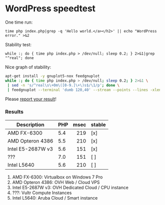 # WordPress speedtest

One time run:

`time php index.php|grep -q 'Hello world.</a></h2>' || echo "WordPress error." >&2`

Stability test:

`while :; do { time php index.php > /dev/null; sleep 0.2; } 2>&1|grep "^real"; done`

Nice graph of stability:

```bash
apt-get install -y gnuplot5-nox feedgnuplot
while :; do { time php index.php > /dev/null; sleep 0.2; } 2>&1 \
 | sed -n 's/^real\s\+0m\([0-9.]\+\)s$/\1/p'; done \
 | feedgnuplot --terminal 'dumb 120,40' --stream --points --lines -xlen 30 --set "xtics 10"
```

Please [report your result](https://github.com/szepeviktor/wordpress-speedtest/issues/new)!

### Results

| Description       | PHP | msec   | stable |
| ----------------- | --- | ------:| ------ |
| AMD FX-6300       | 5.4 |    219 | [x]    |
| AMD Opteron 4386  | 5.5 |    210 | [x]    |
| Intel E5-2687W v3 | 5.6 |    151 | [x]    |
| ???               | 7.0 |    151 | [ ]    |
| Intel L5640       | 5.6 |    210 | [ ]    |


1. AMD FX-6300: Virtualbox on Windows 7 Pro
2. AMD Opteron 4386: OVH Web / Cloud VPS
3. Intel E5-2687W v3: OVH Dedicated Cloud / CPU instance
4. ???: Vultr Compute Instances
5. Intel L5640: Aruba Cloud / Smart instance

